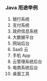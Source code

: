 ### Java 用途举例

1. 银行系统
2. 支付系统
3. 政府信息系统
4. 大数据平台
5. 网站后台
6. SaaS 云
7. 手机 App
8. 云管理系统后台
9. 电商系统后台
10. 桌面工具
